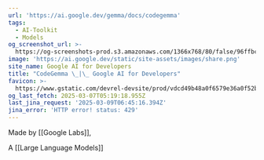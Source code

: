 ```yaml
---
url: 'https://ai.google.dev/gemma/docs/codegemma'
tags:
  - AI-Toolkit
  - Models
og_screenshot_url: >-
  https://og-screenshots-prod.s3.amazonaws.com/1366x768/80/false/96ffbc5079692626392e1b26ac37991755dac13b0a3bffd4e57663d86c5201a1.jpeg
image: 'https://ai.google.dev/static/site-assets/images/share.png'
site_name: Google AI for Developers
title: "CodeGemma \_|\_ Google AI for Developers"
favicon: >-
  https://www.gstatic.com/devrel-devsite/prod/vdcd49b48a0f6579e36a0f52b513a1840db67522fa48e80a57742b4388044a7e9/googledevai/images/favicon-new.png
og_last_fetch: 2025-03-07T05:19:18.955Z
last_jina_request: '2025-03-09T06:45:16.394Z'
jina_error: 'HTTP error! status: 429'
---
```


Made by [[Google Labs]], 

A [[Large Language Models]] 
